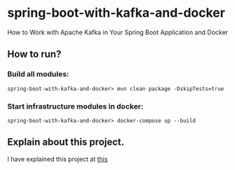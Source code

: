 # spring-boot-with-kafka-and-docker

How to Work with Apache Kafka in Your Spring Boot Application and Docker

## How to run?

### Build all modules:

`spring-boot-with-kafka-and-docker> mvn clean package -DskipTests=true`

### Start infrastructure modules in docker:

`spring-boot-with-kafka-and-docker> docker-compose up --build`

## Explain about this project.

I have explained this project at [this](http://ohdoking.github.io//How-to-work-Kafka/)
